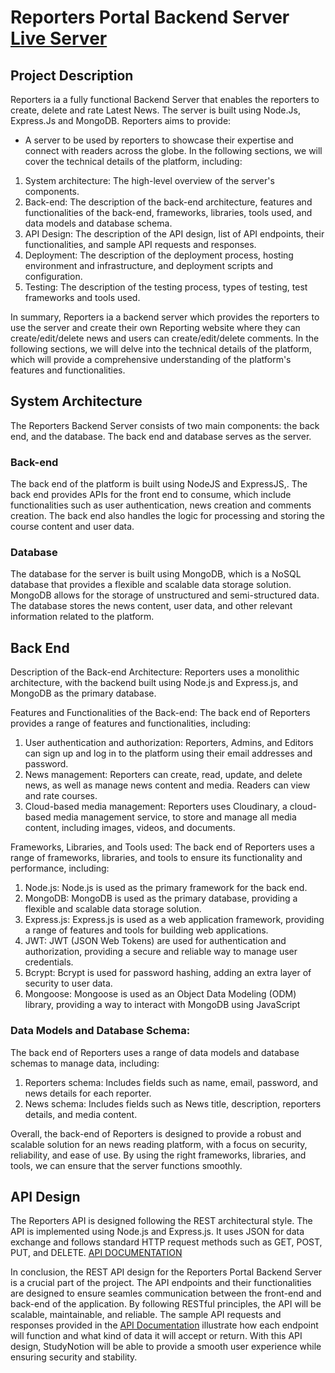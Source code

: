 # Reporters Portal Backend Server [Live Server](https://drab-cyan-caiman-yoke.cyclic.app)

## Project Description

Reporters ia a fully functional Backend Server that enables the reporters to create, delete and rate Latest News. The server is built using Node.Js, Express.Js and MongoDB.
Reporters aims to provide:
* A server to be used by reporters to showcase their expertise and connect with readers
across the globe.
In the following sections, we will cover the technical details of the platform, including:
1. System architecture: The high-level overview of the server's components.
2. Back-end: The description of the back-end architecture, features and functionalities of
the back-end, frameworks, libraries, tools used, and data models and database schema.
3. API Design: The description of the API design, list of API endpoints, their
functionalities, and sample API requests and responses.
4. Deployment: The description of the deployment process, hosting environment and
infrastructure, and deployment scripts and configuration.
5. Testing: The description of the testing process, types of testing, test frameworks and 
tools used.

In summary, Reporters ia a backend server which provides the reporters to use the server and create their own Reporting website where they can create/edit/delete news and users can create/edit/delete comments. In the following sections, we will delve into the technical details
of the platform, which will provide a comprehensive understanding of the platform's
features and functionalities.

## System Architecture

The Reporters Backend Server consists of two main components: the back end, and the database. The back end and database serves as the server.

### Back-end 

The back end of the platform is built using NodeJS and ExpressJS,. The back end provides APIs for the front end to consume, which include functionalities such as user authentication, news creation and comments creation. The back end also handles the logic for processing and storing the course content and user data.


### Database

The database for the server is built using MongoDB, which is a NoSQL database that provides a flexible and scalable data storage solution. MongoDB allows for the storage of unstructured and semi-structured data. The database stores the news content, user data, and other relevant information related to the platform.


## Back End

Description of the Back-end Architecture: 
Reporters uses a monolithic architecture, with the backend built using Node.js and Express.js, and MongoDB as the primary database. 

Features and Functionalities of the Back-end: 
The back end of Reporters provides a range of features and functionalities, including:
1. User authentication and authorization: Reporters, Admins, and Editors can sign up and log in to the platform using their email addresses and password.
1. News management: Reporters can create, read, update, and delete news, as well as manage news content and media. Readers can view and rate courses.
1. Cloud-based media management: Reporters uses Cloudinary, a cloud-based media management service, to store and manage all media content, including images, videos, and documents.

Frameworks, Libraries, and Tools used: 
The back end of Reporters uses a range of frameworks, libraries, and tools to ensure its
functionality and performance, including:
1. Node.js: Node.js is used as the primary framework for the back end.
2. MongoDB: MongoDB is used as the primary database, providing a flexible and scalable data storage solution.
3. Express.js: Express.js is used as a web application framework, providing a range of features and tools for building web applications.
4. JWT: JWT (JSON Web Tokens) are used for authentication and authorization, providing a secure and reliable way to manage user credentials.
5. Bcrypt: Bcrypt is used for password hashing, adding an extra layer of security to user data.
6. Mongoose: Mongoose is used as an Object Data Modeling (ODM) library, providing a way to interact with MongoDB using JavaScript

### Data Models and Database Schema: 
The back end of Reporters uses a range of data models and database schemas to
manage data, including:
1. Reporters schema: Includes fields such as name, email, password, and news details
for each reporter.
2. News schema: Includes fields such as News title, description, reporters details,
and media content.

Overall, the back-end of Reporters is designed to provide a robust and scalable solution for an news reading platform, with a focus on security, reliability, and ease of use. By using the right frameworks, libraries, and tools, we can ensure that the server functions smoothly.

## API Design

The Reporters API is designed following the REST architectural style. The API is implemented using Node.js and Express.js. It uses JSON for data exchange and follows standard HTTP request methods such as GET, POST, PUT, and DELETE.
[API DOCUMENTATION](https://documenter.getpostman.com/view/29471893/2s9YR6ZYpc)

In conclusion, the REST API design for the Reporters Portal Backend Server is a crucial part of the project. The API endpoints and their functionalities are designed to ensure seamles communication between the front-end and back-end of the application. By following RESTful principles, the API will be scalable, maintainable, and reliable. The sample API requests and responses provided in the [API Documentation](https://documenter.getpostman.com/view/29471893/2s9YR6ZYpc) illustrate how each endpoint will function and what kind of data it will accept or return. With this API design, StudyNotion will be able to provide a smooth user experience while ensuring security and stability.

